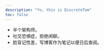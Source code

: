 ```yaml
---
description: "Yo, this is DiscreteTom"
toc: false
---
```


- 半个架构师。
- 社交恐惧症，拒绝闲聊。
- 脸盲记性差，写博客作为笔记以便日后查阅。